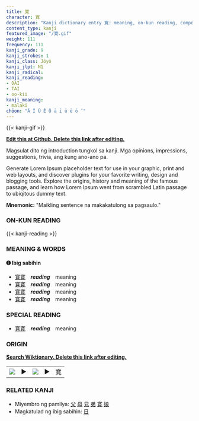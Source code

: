 ```yaml
---
title: 寛
character: 寛
description: "Kanji dictionary entry 寛: meaning, on-kun reading, compounds, origin, related kanji"
content_type: kanji
featured_image: "/寛.gif"
weight: 111
frequency: 111
kanji_grade: 9
kanji_strokes: 1
kanji_class: Jōyō
kanji_jlpt: N1
kanji_radical: 
kanji_reading: 
- DAI
- TAI
- oo-kii
kanji_meaning:
- malaki
chōon: "Ā Ī Ū Ē Ō ā ī ū ē ō ’"
---
```

[//]: # (Don't edit the line below. Kanji animated GIF code is automatically generated.)
{{< kanji-gif >}}

[//]: # (Edit below this line.)

**[Edit this at Github. Delete this link after editing.](https://github.com/tim0g/tim/tree/main/content/kanji/寛/index.md)**

Magsulat dito ng introduction tungkol sa kanji. Mga opinions, impressions, suggestions, trivia, ang kung ano-ano pa.

Generate Lorem Ipsum placeholder text for use in your graphic, print and web layouts, and discover plugins for your favorite writing, design and blogging tools. Explore the origins, history and meaning of the famous passage, and learn how Lorem Ipsum went from scrambled Latin passage to ubiqitous dummy text.
 
**Mnemonic:** "Maikling sentence na makakatulong sa pagsaulo."

### ON-KUN READING

[//]: # (Don't edit the line below. ON-KUN READING code is automatically generated.)
{{< kanji-reading >}}

### MEANING & WORDS

#### ➊ **Ibig sabihin**
  - [寛](../寛)[寛](../寛)　***reading***　meaning
  - [寛](../寛)[寛](../寛)　***reading***　meaning
  - [寛](../寛)[寛](../寛)　***reading***　meaning
  - [寛](../寛)[寛](../寛)　***reading***　meaning

### SPECIAL READING
  - [寛](../寛)[寛](../寛)　***reading***　meaning

### ORIGIN

**[Search Wiktionary. Delete this link after editing.](https://wiktionary.org/wiki/寛)**
<table class="kanji-table"><tr><td>
<img src="60px-寛-bronze.svg.png">
</td><td>▶</td><td>
<img src="60px-寛-oracle.svg.png">
</td><td>▶</td>
<td class="kanji-origin">寛</td>
</tr></table>

### RELATED KANJI
- Miyembro ng pamilya: [父](../父) [母](../母) [兄](../兄) [弟](../弟) [寛](../寛) [娘](../娘)
- Magkatulad ng ibig sabihin: [日](../日)
